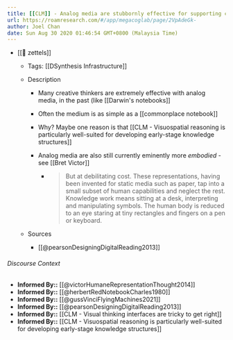 ```yaml
---
title: [[CLM]] - Analog media are stubbornly effective for supporting creative knowledge work
url: https://roamresearch.com/#/app/megacoglab/page/2VpAdeGk-
author: Joel Chan
date: Sun Aug 30 2020 01:46:54 GMT+0800 (Malaysia Time)
---
```


- [[🌲 zettels]]

    - Tags: [[DSynthesis Infrastructure]]

    - Description

        - Many creative thinkers are extremely effective with analog media, in the past (like [[Darwin's notebooks]]

        - Often the medium is as simple as a [[commonplace notebook]]

        - Why? Maybe one reason is that [[CLM - Visuospatial reasoning is particularly well-suited for developing early-stage knowledge structures]]

        - Analog media are also still currently eminently more *embodied* - see [[Bret Victor]]

            - > But at debilitating cost. These representations, having been invented for static media such as paper, tap into a small subset of human capabilities and neglect the rest. Knowledge work means sitting at a desk, interpreting and manipulating symbols. The human body is reduced to an eye staring at tiny rectangles and fingers on a pen or keyboard.

    - Sources

        - [[@pearsonDesigningDigitalReading2013]]

###### Discourse Context

- **Informed By::** [[@victorHumaneRepresentationThought2014]]
- **Informed By::** [[@herbertRedNotebookCharles1980]]
- **Informed By::** [[@gussVinciFlyingMachines2021]]
- **Informed By::** [[@pearsonDesigningDigitalReading2013]]
- **Informed By::** [[CLM - Visual thinking interfaces are tricky to get right]]
- **Informed By::** [[CLM - Visuospatial reasoning is particularly well-suited for developing early-stage knowledge structures]]
